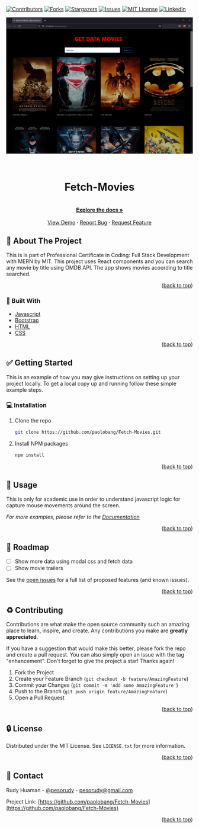 <div id="top"></div>
<!--
*** Thanks for checking out the Best-README-Template. If you have a suggestion
*** that would make this better, please fork the repo and create a pull request
*** or simply open an issue with the tag "enhancement".
*** Don't forget to give the project a star!
*** Thanks again! Now go create something AMAZING! :D
-->



<!-- PROJECT SHIELDS -->
<!--
*** I'm using markdown "reference style" links for readability.
*** Reference links are enclosed in brackets [ ] instead of parentheses ( ).
*** See the bottom of this document for the declaration of the reference variables
*** for contributors-url, forks-url, etc. This is an optional, concise syntax you may use.
*** https://www.markdownguide.org/basic-syntax/#reference-style-links
-->
[![Contributors][contributors-shield]][contributors-url]
[![Forks][forks-shield]][forks-url]
[![Stargazers][stars-shield]][stars-url]
[![Issues][issues-shield]][issues-url]
[![MIT License][license-shield]][license-url]
[![LinkedIn][linkedin-shield]][linkedin-url]


![Product Name Screen Shot][product-screenshot]
<!-- PROJECT LOGO -->
<br />
<div align="center">
<h1 align="center">Fetch-Movies</h1>

  <p align="center">
    <br />
    <a href="https://github.com/paolobang/Fetch-Movies" ><strong>Explore the docs »</strong></a>
    <br />
    <br />
    <a href="https://paolobang.github.io/Fetch-Movies/" target="_blank">View Demo</a>
    ·
    <a href="https://github.com/paolobang/Fetch-Movies/issues">Report Bug</a>
    ·
    <a href="https://github.com/paolobang/Fetch-Movies/issues">Request Feature</a>
  </p>
</div>



<!-- ABOUT THE PROJECT -->
## :open_file_folder: About The Project



This is is part of Professional Certificate in Coding: Full Stack Development with MERN by MIT. This project uses React components and you can search any movie by title using OMDB API. The app shows movies acoording to title searched.


<p align="right">(<a href="#top">back to top</a>)</p>



### :rocket: Built With

* [Javascript](https://developer.mozilla.org/en-US/docs/Web/JavaScript)
* [Bootstrap](https://getbootstrap.com)
* [HTML](https://developer.mozilla.org/en-US/docs/Web/HTML)
* [CSS](https://developer.mozilla.org/en-US/docs/Web/CSS)

<p align="right">(<a href="#top">back to top</a>)</p>



<!-- GETTING STARTED -->
## :white_check_mark: Getting Started

This is an example of how you may give instructions on setting up your project locally.
To get a local copy up and running follow these simple example steps.

### :computer: Installation

1. Clone the repo
   ```sh
   git clone https://github.com/paolobang/Fetch-Movies.git
   ```
2. Install NPM packages
   ```sh
   npm install
   ```

<p align="right">(<a href="#top">back to top</a>)</p>



<!-- USAGE EXAMPLES -->
## :pencil: Usage

This is only for academic use in order to understand javascript logic for capture mouse movements around the screen. 

_For more examples, please refer to the [Documentation](https://example.com)_

<p align="right">(<a href="#top">back to top</a>)</p>



<!-- ROADMAP -->
## :dart: Roadmap

- [ ] Show more data using modal css and fetch data
- [ ] Show movie trailers

See the [open issues](https://github.com/paolobang/Fetch-Movies/issues) for a full list of proposed features (and known issues).

<p align="right">(<a href="#top">back to top</a>)</p>



<!-- CONTRIBUTING -->
## :recycle: Contributing

Contributions are what make the open source community such an amazing place to learn, inspire, and create. Any contributions you make are **greatly appreciated**.

If you have a suggestion that would make this better, please fork the repo and create a pull request. You can also simply open an issue with the tag "enhancement".
Don't forget to give the project a star! Thanks again!

1. Fork the Project
2. Create your Feature Branch (`git checkout -b feature/AmazingFeature`)
3. Commit your Changes (`git commit -m 'Add some AmazingFeature'`)
4. Push to the Branch (`git push origin feature/AmazingFeature`)
5. Open a Pull Request

<p align="right">(<a href="#top">back to top</a>)</p>



<!-- LICENSE -->
## :lock: License

Distributed under the MIT License. See `LICENSE.txt` for more information.

<p align="right">(<a href="#top">back to top</a>)</p>



<!-- CONTACT -->
## :wave: Contact

Rudy Huaman - [@pesorudy](https://twitter.com/pesorudy) - pesorudy@gmail.com

Project Link: [https://github.com/paolobang/Fetch-Movies](https://github.com/paolobang/Fetch-Movies)

<p align="right">(<a href="#top">back to top</a>)</p>


<!-- MARKDOWN LINKS & IMAGES -->
<!-- https://www.markdownguide.org/basic-syntax/#reference-style-links -->
[contributors-shield]: https://img.shields.io/github/contributors/paolobang/Fetch-Movies.svg?style=for-the-badge
[contributors-url]: https://github.com/paolobang/Fetch-Movies/graphs/contributors
[forks-shield]: https://img.shields.io/github/forks/paolobang/Fetch-Movies.svg?style=for-the-badge
[forks-url]: https://github.com/paolobang/Fetch-Movies/network/members
[stars-shield]: https://img.shields.io/github/stars/paolobang/Fetch-Movies.svg?style=for-the-badge
[stars-url]: https://github.com/paolobang/Fetch-Movies/stargazers
[issues-shield]: https://img.shields.io/github/issues/paolobang/Fetch-Movies.svg?style=for-the-badge
[issues-url]: https://github.com/paolobang/Fetch-Movies/issues
[license-shield]: https://img.shields.io/github/license/paolobang/Fetch-Movies.svg?style=for-the-badge
[license-url]: https://github.com/paolobang/Fetch-Movies/blob/master/LICENSE.txt
[linkedin-shield]: https://img.shields.io/badge/-LinkedIn-black.svg?style=for-the-badge&logo=linkedin&colorB=555
[linkedin-url]: https://www.linkedin.com/in/rudyhuaman/
[product-screenshot]: /assets/screen.png
